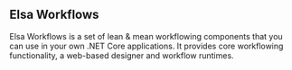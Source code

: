 ## Elsa Workflows

Elsa Workflows is a set of lean & mean workflowing components that you can use in your own .NET Core applications. It provides core workflowing functionality, a web-based designer and workflow runtimes.
